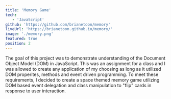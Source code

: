 ```yaml
---
title: 'Memory Game'
tech:
   - 'JavaScript'
github: 'https://github.com/brianetoon/memory'
liveUrl: 'https://brianetoon.github.io/memory/'
image: './memory.png'
featured: true
position: 2
---
```


The goal of this project was to demonstrate understanding of the Document Object Model (DOM) in JavaScript. This was an assignment for a class and I was allowed to create any application of my choosing as long as it utilized DOM properites, methods and event driven programming. To meet these requirements, I decided to create a space themed memory game utilizing DOM based event delegation and class manipulation to "flip" cards in response to user interaction.

